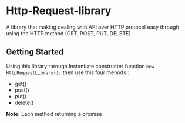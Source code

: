 # Http-Request-library

A library that making dealing with API over HTTP protocol easy through using the HTTP method (GET, POST, PUT, DELETE)

## Getting Started

Using this library through Instantiate constructer function `new HttpRequestLibrary();` then use this four mehods :

* get()
* post()
* put()
* delete()

**Note:** Each method returning a promise

